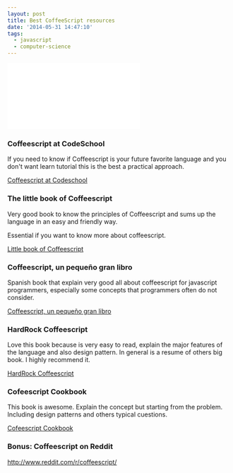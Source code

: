 ```yaml
---
layout: post
title: Best CoffeeScript resources
date: '2014-05-31 14:47:10'
tags:
  - javascript
  - computer-science
---
```


![](/images/best-coffeescript-resources/projectsdesigncoffee-script_logo-01.html)

### Coffeescript at CodeSchool

If you need to know if Coffeescript is your future favorite language and you don't want learn tutorial this is the best a practical approach.

[Coffeescript at Codeschool](https://www.codeschool.com/courses/coffeescript)

### The little book of Coffeescript

Very good book to know the principles of Coffeescript and sums up the language in an easy and friendly way.

Essential if you want to know more about coffeescript.

[Little book of Coffeescript](https://arcturo.github.io/library/coffeescript/index.html)

### Coffeescript, un pequeño gran libro

Spanish book that explain very good all about coffeescript for javascript programmers, especially some concepts that programmers often do not consider.

[Coffeescript, un pequeño gran libro](https://leanpub.com/coffeescript)

### HardRock Coffeescript

Love this book because is very easy to read, explain the major features of the language and also design pattern. In general is a resume of others big book. I highly recommend it.

[HardRock Coffeescript](http://hardrockcoffeescript.org/)


### Cofeescript Cookbook

This book is awesome. Explain the concept but starting from the problem. Including design patterns and others typical cuestions.

[Cofeescript Cookbook](http://coffeescriptcookbook.com/)

### Bonus: Coffeescript on Reddit

http://www.reddit.com/r/coffeescript/
